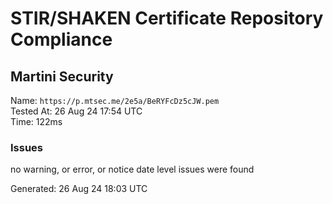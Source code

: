 # STIR/SHAKEN Certificate Repository Compliance

## Martini Security

Name: `https://p.mtsec.me/2e5a/BeRYFcDz5cJW.pem`\
Tested At: 26 Aug 24 17:54 UTC\
Time: 122ms

### Issues

no warning, or error, or notice date level issues were found

Generated: 26 Aug 24 18:03 UTC